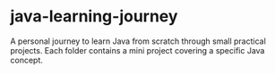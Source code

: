 # java-learning-journey
A personal journey to learn Java from scratch through small practical projects. Each folder contains a mini project covering a specific Java concept.
